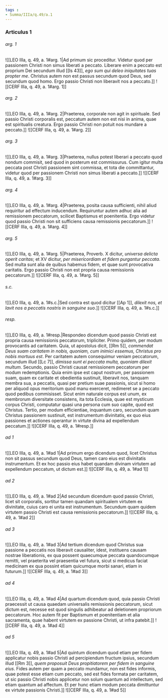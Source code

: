 ```yaml
---
tags : 
- Summa/IIIa/q.49/a.1
---
```


### Articulus 1

###### arg. 1
![[LEO IIIa, q. 49, a. 1#arg. 1|Ad primum sic proceditur. Videtur quod per passionem Christi non simus liberati a peccato. Liberare enim a peccato est proprium Dei secundum illud [[Is 43]], *ego sum qui deleo iniquitates tuas propter me*. Christus autem non est passus secundum quod Deus, sed secundum quod homo. Ergo passio Christi non liberavit nos a peccato.]]
![[CERF IIIa, q. 49, a. 1#arg. 1]]

###### arg. 2
![[LEO IIIa, q. 49, a. 1#arg. 2|Praeterea, corporale non agit in spirituale. Sed passio Christi corporalis est, peccatum autem non est nisi in anima, quae est spiritualis creatura. Ergo passio Christi non potuit nos mundare a peccato.]]
![[CERF IIIa, q. 49, a. 1#arg. 2]]

###### arg. 3
![[LEO IIIa, q. 49, a. 1#arg. 3|Praeterea, nullus potest liberari a peccato quod nondum commisit, sed quod in posterum est commissurus. Cum igitur multa peccata post Christi passionem sint commissa, et tota die committantur, videtur quod per passionem Christi non simus liberati a peccato.]]
![[CERF IIIa, q. 49, a. 1#arg. 3]]

###### arg. 4
![[LEO IIIa, q. 49, a. 1#arg. 4|Praeterea, posita causa sufficienti, nihil aliud requiritur ad effectum inducendum. Requiruntur autem adhuc alia ad remissionem peccatorum, scilicet Baptismus et poenitentia. Ergo videtur quod passio Christi non sit sufficiens causa remissionis peccatorum.]]
![[CERF IIIa, q. 49, a. 1#arg. 4]]

###### arg. 5
![[LEO IIIa, q. 49, a. 1#arg. 5|Praeterea, Proverb. X dicitur, *universa delicta operit caritas*; et XV dicitur, *per misericordiam et fidem purgantur peccata*. Sed multa sunt alia de quibus habemus fidem, et quae sunt provocativa caritatis. Ergo passio Christi non est propria causa remissionis peccatorum.]]
![[CERF IIIa, q. 49, a. 1#arg. 5]]

###### s.c.
![[LEO IIIa, q. 49, a. 1#s.c.|Sed contra est quod dicitur [[Ap 1]], *dilexit nos, et lavit nos a peccatis nostris in sanguine suo*.]]
![[CERF IIIa, q. 49, a. 1#s.c.]]

###### resp.
![[LEO IIIa, q. 49, a. 1#resp.|Respondeo dicendum quod passio Christi est propria causa remissionis peccatorum, tripliciter. Primo quidem, per modum provocantis ad caritatem. Quia, ut apostolus dicit, [[Rm 5]], *commendat Deus suam caritatem in nobis, quoniam, cum inimici essemus, Christus pro nobis mortuus est*. Per caritatem autem consequimur veniam peccatorum, secundum illud [[Lc 7]], *dimissa sunt ei peccata multa, quoniam dilexit multum*. Secundo, passio Christi causat remissionem peccatorum per modum redemptionis. Quia enim ipse est caput nostrum, per passionem suam, quam ex caritate et obedientia sustinuit, liberavit nos, tanquam membra sua, a peccatis, quasi per pretium suae passionis, sicut si homo per aliquod opus meritorium quod manu exerceret, redimeret se a peccato quod pedibus commisisset. Sicut enim naturale corpus est unum, ex membrorum diversitate consistens, ita tota Ecclesia, quae est mysticum corpus Christi, computatur quasi una persona cum suo capite, quod est Christus. Tertio, per modum efficientiae, inquantum caro, secundum quam Christus passionem sustinuit, est instrumentum divinitatis, ex quo eius passiones et actiones operantur in virtute divina ad expellendum peccatum.]]
![[CERF IIIa, q. 49, a. 1#resp.]]

###### ad 1
![[LEO IIIa, q. 49, a. 1#ad 1|Ad primum ergo dicendum quod, licet Christus non sit passus secundum quod Deus, tamen caro eius est divinitatis instrumentum. Et ex hoc passio eius habet quandam divinam virtutem ad expellendum peccatum, ut dictum est.]]
![[CERF IIIa, q. 49, a. 1#ad 1]]

###### ad 2
![[LEO IIIa, q. 49, a. 1#ad 2|Ad secundum dicendum quod passio Christi, licet sit corporalis, sortitur tamen quandam spiritualem virtutem ex divinitate, cuius caro ei unita est instrumentum. Secundum quam quidem virtutem passio Christi est causa remissionis peccatorum.]]
![[CERF IIIa, q. 49, a. 1#ad 2]]

###### ad 3
![[LEO IIIa, q. 49, a. 1#ad 3|Ad tertium dicendum quod Christus sua passione a peccatis nos liberavit causaliter, idest, instituens causam nostrae liberationis, ex qua possent quaecumque peccata quandocumque remitti, vel praeterita vel praesentia vel futura, sicut si medicus faciat medicinam ex qua possint etiam quicumque morbi sanari, etiam in futurum.]]
![[CERF IIIa, q. 49, a. 1#ad 3]]

###### ad 4
![[LEO IIIa, q. 49, a. 1#ad 4|Ad quartum dicendum quod, quia passio Christi praecessit ut causa quaedam universalis remissionis peccatorum, sicut dictum est, necesse est quod singulis adhibeatur ad deletionem propriorum peccatorum. Hoc autem fit per Baptismum et poenitentiam et alia sacramenta, quae habent virtutem ex passione Christi, ut infra patebit.]]
![[CERF IIIa, q. 49, a. 1#ad 4]]

###### ad 5
![[LEO IIIa, q. 49, a. 1#ad 5|Ad quintum dicendum quod etiam per fidem applicatur nobis passio Christi ad percipiendum fructum ipsius, secundum illud [[Rm 3]], *quem proposuit Deus propitiatorem per fidem in sanguine eius*. Fides autem per quam a peccato mundamur, non est fides informis, quae potest esse etiam cum peccato, sed est fides formata per caritatem, ut sic passio Christi nobis applicetur non solum quantum ad intellectum, sed etiam quantum ad affectum. Et per hunc etiam modum peccata dimittuntur ex virtute passionis Christi.]]
![[CERF IIIa, q. 49, a. 1#ad 5]]

